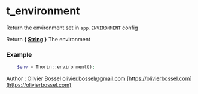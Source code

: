 # t_environment

Return the environment set in `app.ENVIRONMENT` config

Return **{ [String](http://php.net/manual/en/language.types.string.php) }** The environment

### Example
```php
	$env = Thorin::environment();
```
Author : Olivier Bossel [olivier.bossel@gmail.com](mailto:olivier.bossel@gmail.com) [https://olivierbossel.com](https://olivierbossel.com)